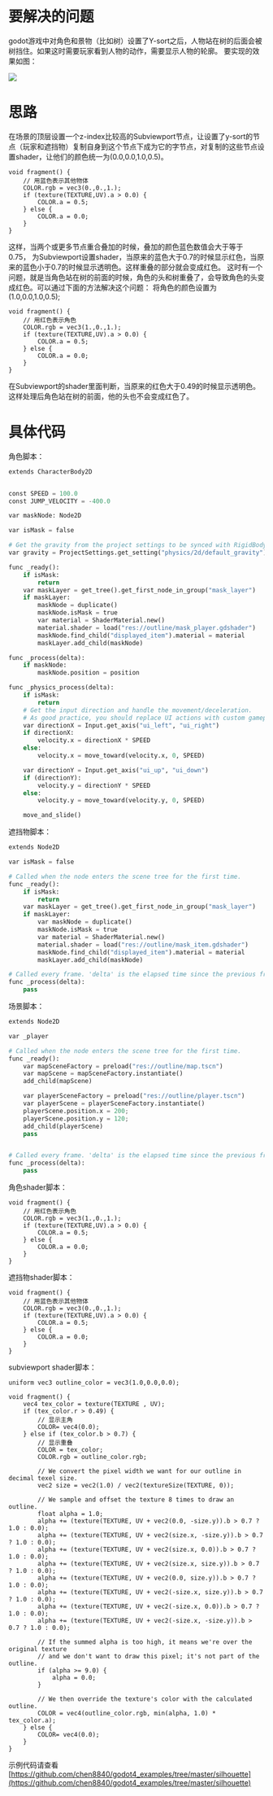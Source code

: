 # 要解决的问题
godot游戏中对角色和景物（比如树）设置了Y-sort之后，人物站在树的后面会被树挡住。如果这时需要玩家看到人物的动作，需要显示人物的轮廓。
要实现的效果如图：

![](微信截图_20231215173135.png)

# 思路
在场景的顶层设置一个z-index比较高的Subviewport节点，让设置了y-sort的节点（玩家和遮挡物）复制自身到这个节点下成为它的字节点，对复制的这些节点设置shader，让他们的颜色统一为(0.0,0.0,1.0,0.5)。
```
void fragment() {
	// 用蓝色表示其他物体
	COLOR.rgb = vec3(0.,0.,1.);
	if (texture(TEXTURE,UV).a > 0.0) {
		COLOR.a = 0.5;
	} else {
		COLOR.a = 0.0;
	}
}
```
这样，当两个或更多节点重合叠加的时候，叠加的颜色蓝色数值会大于等于0.75，
为Subviewport设置shader，当原来的蓝色大于0.7的时候显示红色，当原来的蓝色小于0.7的时候显示透明色。这样重叠的部分就会变成红色。
这时有一个问题，就是当角色站在树的前面的时候，角色的头和树重叠了，会导致角色的头变成红色。可以通过下面的方法解决这个问题：
将角色的颜色设置为(1.0,0.0,1.0,0.5);
```
void fragment() {
	// 用红色表示角色
	COLOR.rgb = vec3(1.,0.,1.);
	if (texture(TEXTURE,UV).a > 0.0) {
		COLOR.a = 0.5;
	} else {
		COLOR.a = 0.0;
	}
}
```
在Subviewport的shader里面判断，当原来的红色大于0.49的时候显示透明色。这样处理后角色站在树的前面，他的头也不会变成红色了。

# 具体代码
角色脚本：
```py
extends CharacterBody2D


const SPEED = 100.0
const JUMP_VELOCITY = -400.0

var maskNode: Node2D

var isMask = false

# Get the gravity from the project settings to be synced with RigidBody nodes.
var gravity = ProjectSettings.get_setting("physics/2d/default_gravity")

func _ready():
	if isMask:
		return
	var maskLayer = get_tree().get_first_node_in_group("mask_layer")
	if maskLayer:
		maskNode = duplicate()
		maskNode.isMask = true
		var material = ShaderMaterial.new()
		material.shader = load("res://outline/mask_player.gdshader")
		maskNode.find_child("displayed_item").material = material
		maskLayer.add_child(maskNode)

func _process(delta):
	if maskNode:
		maskNode.position = position

func _physics_process(delta):
	if isMask:
		return
	# Get the input direction and handle the movement/deceleration.
	# As good practice, you should replace UI actions with custom gameplay actions.
	var directionX = Input.get_axis("ui_left", "ui_right")
	if directionX:
		velocity.x = directionX * SPEED
	else:
		velocity.x = move_toward(velocity.x, 0, SPEED)

	var directionY = Input.get_axis("ui_up", "ui_down")
	if (directionY):
		velocity.y = directionY * SPEED
	else:
		velocity.y = move_toward(velocity.y, 0, SPEED)

	move_and_slide()

```
遮挡物脚本：
```py
extends Node2D

var isMask = false

# Called when the node enters the scene tree for the first time.
func _ready():
	if isMask:
		return
	var maskLayer = get_tree().get_first_node_in_group("mask_layer")
	if maskLayer:
		var maskNode = duplicate()
		maskNode.isMask = true
		var material = ShaderMaterial.new()
		material.shader = load("res://outline/mask_item.gdshader")
		maskNode.find_child("displayed_item").material = material
		maskLayer.add_child(maskNode)

# Called every frame. 'delta' is the elapsed time since the previous frame.
func _process(delta):
	pass
```

场景脚本：
```py
extends Node2D

var _player

# Called when the node enters the scene tree for the first time.
func _ready():
	var mapSceneFactory = preload("res://outline/map.tscn")
	var mapScene = mapSceneFactory.instantiate()
	add_child(mapScene)

	var playerSceneFactory = preload("res://outline/player.tscn")
	var playerScene = playerSceneFactory.instantiate()
	playerScene.position.x = 200;
	playerScene.position.y = 120;
	add_child(playerScene)
	pass


# Called every frame. 'delta' is the elapsed time since the previous frame.
func _process(delta):
	pass
```

角色shader脚本：
```
void fragment() {
	// 用红色表示角色
	COLOR.rgb = vec3(1.,0.,1.);
	if (texture(TEXTURE,UV).a > 0.0) {
		COLOR.a = 0.5;
	} else {
		COLOR.a = 0.0;
	}
}
```

遮挡物shader脚本：
```
void fragment() {
	// 用蓝色表示其他物体
	COLOR.rgb = vec3(0.,0.,1.);
	if (texture(TEXTURE,UV).a > 0.0) {
		COLOR.a = 0.5;
	} else {
		COLOR.a = 0.0;
	}
}
```

subviewport shader脚本：
```
uniform vec3 outline_color = vec3(1.0,0.0,0.0);

void fragment() {
	vec4 tex_color = texture(TEXTURE , UV);
	if (tex_color.r > 0.49) {
		// 显示主角
		COLOR= vec4(0.0);
	} else if (tex_color.b > 0.7) {
		// 显示重叠
		COLOR = tex_color;
		COLOR.rgb = outline_color.rgb;

		// We convert the pixel width we want for our outline in decimal texel size.
		vec2 size = vec2(1.0) / vec2(textureSize(TEXTURE, 0));

		// We sample and offset the texture 8 times to draw an outline.
		float alpha = 1.0;
		alpha += (texture(TEXTURE, UV + vec2(0.0, -size.y)).b > 0.7 ? 1.0 : 0.0);
		alpha += (texture(TEXTURE, UV + vec2(size.x, -size.y)).b > 0.7 ? 1.0 : 0.0);
		alpha += (texture(TEXTURE, UV + vec2(size.x, 0.0)).b > 0.7 ? 1.0 : 0.0);
		alpha += (texture(TEXTURE, UV + vec2(size.x, size.y)).b > 0.7 ? 1.0 : 0.0);
		alpha += (texture(TEXTURE, UV + vec2(0.0, size.y)).b > 0.7 ? 1.0 : 0.0);
		alpha += (texture(TEXTURE, UV + vec2(-size.x, size.y)).b > 0.7 ? 1.0 : 0.0);
		alpha += (texture(TEXTURE, UV + vec2(-size.x, 0.0)).b > 0.7 ? 1.0 : 0.0);
		alpha += (texture(TEXTURE, UV + vec2(-size.x, -size.y)).b > 0.7 ? 1.0 : 0.0);

		// If the summed alpha is too high, it means we're over the original texture
		// and we don't want to draw this pixel; it's not part of the outline.
		if (alpha >= 9.0) {
			alpha = 0.0;
		}

		// We then override the texture's color with the calculated outline.
		COLOR = vec4(outline_color.rgb, min(alpha, 1.0) * tex_color.a);
	} else {
		COLOR= vec4(0.0);
	}
}
```
示例代码请查看
[https://github.com/chen8840/godot4_examples/tree/master/silhouette](https://github.com/chen8840/godot4_examples/tree/master/silhouette)
